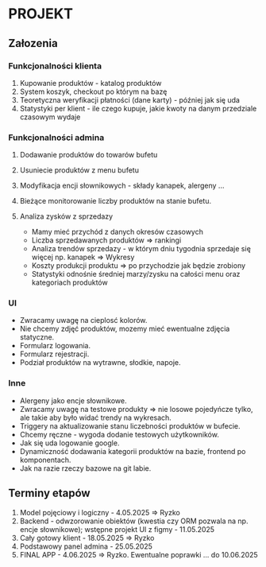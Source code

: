 # PROJEKT

## Załozenia

### Funkcjonalności klienta

1) Kupowanie produktów - katalog produktów
2) System koszyk, checkout po którym na bazę
3) Teoretyczna weryfikacji płatności (dane karty) - później jak się uda
4) Statystyki per klient  - ile czego kupuje, jakie kwoty na danym przedziale czasowym wydaje

### Funkcjonalności admina

1) Dodawanie produktów do towarów bufetu
2) Usuniecie produktów z menu bufetu
3) Modyfikacja encji słownikowych - składy kanapek, alergeny ...
4) Bieżące monitorowanie liczby produktów na stanie bufetu.
5) Analiza zysków z sprzedazy

    - Mamy mieć przychód z danych okresów czasowych
    - Liczba sprzedawanych produktów => rankingi
    - Analiza trendów sprzedazy - w którym dniu tygodnia sprzedaje się więcej np. kanapek  => Wykresy
    - Koszty produkcji produktu => po przychodzie jak będzie zrobiony
    - Statystyki odnośnie średniej marzy/zysku na całości menu oraz kategoriach produktów

### UI

- Zwracamy uwagę na cieplosć kolorów.
- Nie chcemy zdjęć produktów, mozemy mieć ewentualne zdjęcia statyczne.
- Formularz logowania.
- Formularz rejestracji.
- Podział produktów na wytrawne, słodkie, napoje.

### Inne

- Alergeny jako encje słownikowe.
- Zwracamy uwagę na testowe produkty => nie losowe pojedyńcze tylko, ale takie aby było widać trendy na wykresach.
- Triggery na aktualizowanie stanu liczebności produktów w bufecie.
- Chcemy ręczne - wygoda dodanie testowych użytkowników.
- Jak się uda logowanie google.
- Dynamiczność dodawania kategorii produktów na bazie, frontend po komponentach.
- Jak na razie rzeczy bazowe na git labie.

## Terminy etapów

1) Model pojęciowy i logiczny - 4.05.2025 => Ryzko
2) Backend - odwzorowanie obiektów (kwestia czy ORM pozwala na np. encje słownikowe); wstępne projekt UI z figmy - 11.05.2025
3) Cały gotowy klient - 18.05.2025 => Ryzko
4) Podstawowy panel admina  - 25.05.2025
5) FINAL APP - 4.06.2025 => Ryzko.
Ewentualne poprawki ... do 10.06.2025

